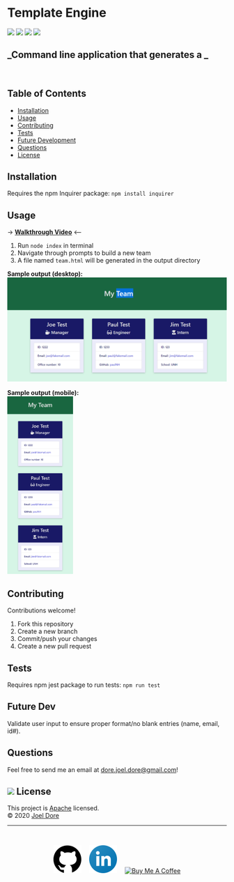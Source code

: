 # Template Engine

<div>
<img src='https://img.shields.io/github/license/joeldore/template-engine'>  
<img src='https://img.shields.io/github/repo-size/joeldore/template-engine'>  
<img src='https://img.shields.io/github/languages/top/joeldore/template-engine'>
<img src='https://img.shields.io/github/last-commit/joeldore/template-engine'>
</div>

## _Command line application that generates a _
<br>

## Table of Contents  

* [Installation](#Installation)  
* [Usage](#Usage)  
* [Contributing](#Contributing)  
* [Tests](#Tests)  
* [Future Development](#Future-Dev)  
* [Questions](#Questions)
* [License](#<img-src="https://icon-library.com/images/license-icon/license-icon-17.jpg"-width="28">-License)

## Installation  

Requires the npm Inquirer package: 
`npm install inquirer`

## Usage  

-> **[Walkthrough Video](https://drive.google.com/file/d/1MCFim7h_pMClzwcIA7d5ReVawyy3vJhD/view)** <--

1. Run `node index` in terminal  
2. Navigate through prompts to build a new team
3. A file named `team.html` will be generated in the output directory  
<!-- ![Sample output](./Assets/demo-output.png) -->

**Sample output (desktop):**
<img src='./Assets/demo-output.png' alt="Sample-output">

**Sample output (mobile):**  
<img src='./Assets/demo-output-mobile.png' width="30%" alt="Sample-output-mobile">

## Contributing  

Contributions welcome!
1. Fork this repository  
2. Create a new branch  
3. Commit/push your changes  
4. Create a new pull request  

## Tests

Requires npm jest package to run tests: 
`npm run test`

## Future Dev

Validate user input to ensure proper format/no blank entries (name, email, id#).

## Questions  
Feel free to send me an email at dore.joel.dore@gmail.com!  

## <img src="https://icon-library.com/images/license-icon/license-icon-17.jpg" width="28"> License
This project is [Apache](https://github.com/JoelDore/template-engine/blob/main/LICENSE) licensed.  
© 2020 [Joel Dore](https://github.com/JoelDore)  

---
<br>

<div align="center">

[![github](assets/github.svg)](https://github.com/JoelDore) 
[![linkedin](assets/linkedin.svg)](https://www.linkedin.com/in/joeldore) 
<a href="https://www.buymeacoffee.com/JoelDore" target="_blank"><img src="https://cdn.buymeacoffee.com/buttons/v2/default-white.png" alt="Buy Me A Coffee" height="32"></a>

</div>